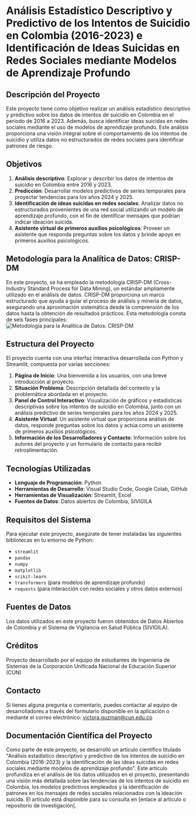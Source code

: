 # Análisis Estadístico Descriptivo y Predictivo de los Intentos de Suicidio en Colombia (2016-2023) e Identificación de Ideas Suicidas en Redes Sociales mediante Modelos de Aprendizaje Profundo

## Descripción del Proyecto
Este proyecto tiene como objetivo realizar un análisis estadístico descriptivo y predictivo sobre los datos de intentos de suicidio en Colombia en el periodo de 2016 a 2023. Además, busca identificar ideas suicidas en redes sociales mediante el uso de modelos de aprendizaje profundo. Este análisis proporciona una visión integral sobre el comportamiento de los intentos de suicidio y utiliza datos no estructurados de redes sociales para identificar patrones de riesgo.

## Objetivos
1. **Análisis descriptivo**: Explorar y describir los datos de intentos de suicidio en Colombia entre 2016 y 2023.
2. **Predicción**: Desarrollar modelos predictivos de series temporales para proyectar tendencias para los años 2024 y 2025.
3. **Identificación de ideas suicidas en redes sociales**: Analizar datos no estructurados provenientes de una red social utilizando un modelo de aprendizaje profundo, con el fin de identificar mensajes que podrían indicar ideación suicida.
4. **Asistente virtual de primeros auxilios psicológicos**: Proveer un asistente que responda preguntas sobre los datos y brinde apoyo en primeros auxilios psicológicos.

## Metodología para la Analítica de Datos: CRISP-DM
En este proyecto, se ha empleado la metodología CRISP-DM (Cross-Industry Standard Process for Data Mining), un estándar ampliamente utilizado en el análisis de datos. CRISP-DM proporciona un marco estructurado que ayuda a guiar el proceso de análisis y minería de datos, asegurando una aproximación sistemática desde la comprensión de los datos hasta la obtención de resultados prácticos. Esta metodología consta de seis fases principales:
![Metodología para la Analítica de Datos: CRISP-DM](data/crisp_dm.png)


## Estructura del Proyecto
El proyecto cuenta con una interfaz interactiva desarrollada con Python y Streamlit, compuesta por varias secciones:

1. **Página de Inicio**: Una bienvenida a los usuarios, con una breve introducción al proyecto.
2. **Situación Problema**: Descripción detallada del contexto y la problemática abordada en el proyecto.
3. **Panel de Control Interactivo**: Visualización de gráficos y estadísticas descriptivas sobre los intentos de suicidio en Colombia, junto con un análisis predictivo de series temporales para los años 2024 y 2025.
4. **Asistente Virtual**: Un asistente virtual que proporciona análisis de datos, responde preguntas sobre los datos y actúa como un asistente de primeros auxilios psicológicos.
5. **Información de los Desarrolladores y Contacto**: Información sobre los autores del proyecto y un formulario de contacto para recibir retroalimentación.

## Tecnologías Utilizadas
- **Lenguaje de Programación**: Python
- **Herramientas de Desarrollo**: Visual Studio Code, Google Colab, GitHub
- **Herramientas de Visualización**: Streamlit, Excel
- **Fuentes de Datos**: Datos abiertos de Colombia, SIVIGILA

## Requisitos del Sistema
Para ejecutar este proyecto, asegúrate de tener instaladas las siguientes bibliotecas en tu entorno de Python:

- `streamlit`
- `pandas`
- `numpy`
- `matplotlib`
- `scikit-learn`
- `transformers` (para modelos de aprendizaje profundo)
- `requests` (para interacción con redes sociales y otros datos externos)

## Fuentes de Datos
Los datos utilizados en este proyecto fueron obtenidos de Datos Abiertos de Colombia y el Sistema de Vigilancia en Salud Pública (SIVIGILA).

## Créditos
Proyecto desarrollado por el equipo de estudiantes de Ingenieria de Sistemas de la Corporación Unificada Nacional de Educación Superior (CUN)
## Contacto
Si tienes alguna pregunta o comentario, puedes contactar al equipo de desarrolladores a través del formulario disponible en la aplicación o mediante el correo electrónico: victora.guzman@cun.edu.co

## Documentación Científica del Proyecto
Como parte de este proyecto, se desarrolló un artículo científico titulado "Análisis estadístico descriptivo y predictivo de los intentos de suicidio en Colombia (2016-2023) y la identificación de las ideas suicidas en redes sociales mediante modelos de aprendizaje profundo". Este artículo profundiza en el análisis de los datos utilizados en el proyecto, presentando una visión más detallada sobre las tendencias de los intentos de suicidio en Colombia, los modelos predictivos empleados y la identificación de patrones en los mensajes de redes sociales relacionados con la ideación suicida. El artículo está disponible para su consulta en [enlace al artículo o repositorio de investigación].


